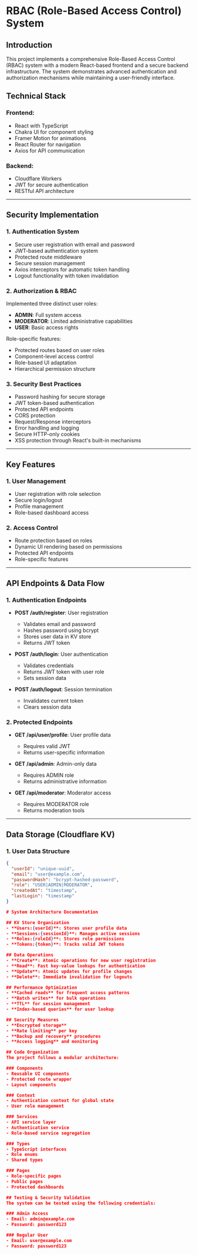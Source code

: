 # RBAC (Role-Based Access Control) System

## Introduction
This project implements a comprehensive Role-Based Access Control (RBAC) system with a modern React-based frontend and a secure backend infrastructure. The system demonstrates advanced authentication and authorization mechanisms while maintaining a user-friendly interface.

## Technical Stack

### Frontend:
- React with TypeScript
- Chakra UI for component styling
- Framer Motion for animations
- React Router for navigation
- Axios for API communication

### Backend:
- Cloudflare Workers
- JWT for secure authentication
- RESTful API architecture

---

## Security Implementation

### 1. Authentication System
- Secure user registration with email and password
- JWT-based authentication system
- Protected route middleware
- Secure session management
- Axios interceptors for automatic token handling
- Logout functionality with token invalidation

### 2. Authorization & RBAC
Implemented three distinct user roles:
- **ADMIN**: Full system access
- **MODERATOR**: Limited administrative capabilities
- **USER**: Basic access rights

Role-specific features:
- Protected routes based on user roles
- Component-level access control
- Role-based UI adaptation
- Hierarchical permission structure

### 3. Security Best Practices
- Password hashing for secure storage
- JWT token-based authentication
- Protected API endpoints
- CORS protection
- Request/Response interceptors
- Error handling and logging
- Secure HTTP-only cookies
- XSS protection through React's built-in mechanisms

---

## Key Features

### 1. User Management
- User registration with role selection
- Secure login/logout
- Profile management
- Role-based dashboard access

### 2. Access Control
- Route protection based on roles
- Dynamic UI rendering based on permissions
- Protected API endpoints
- Role-specific features

---

## API Endpoints & Data Flow

### 1. Authentication Endpoints
- **POST /auth/register**: User registration
  - Validates email and password
  - Hashes password using bcrypt
  - Stores user data in KV store
  - Returns JWT token

- **POST /auth/login**: User authentication
  - Validates credentials
  - Returns JWT token with user role
  - Sets session data

- **POST /auth/logout**: Session termination
  - Invalidates current token
  - Clears session data

### 2. Protected Endpoints
- **GET /api/user/profile**: User profile data
  - Requires valid JWT
  - Returns user-specific information

- **GET /api/admin**: Admin-only data
  - Requires ADMIN role
  - Returns administrative information

- **GET /api/moderator**: Moderator access
  - Requires MODERATOR role
  - Returns moderation tools

---

## Data Storage (Cloudflare KV)

### 1. User Data Structure
```json
{
  "userId": "unique-uuid",
  "email": "user@example.com",
  "passwordHash": "bcrypt-hashed-password",
  "role": "USER|ADMIN|MODERATOR",
  "createdAt": "timestamp",
  "lastLogin": "timestamp"
}

# System Architecture Documentation

## KV Store Organization
- **Users:{userId}**: Stores user profile data
- **Sessions:{sessionId}**: Manages active sessions
- **Roles:{roleId}**: Stores role permissions
- **Tokens:{token}**: Tracks valid JWT tokens

## Data Operations
- **Create**: Atomic operations for new user registration
- **Read**: Fast key-value lookups for authentication
- **Update**: Atomic updates for profile changes
- **Delete**: Immediate invalidation for logouts

## Performance Optimization
- **Cached reads** for frequent access patterns
- **Batch writes** for bulk operations
- **TTL** for session management
- **Index-based queries** for user lookup

## Security Measures
- **Encrypted storage**
- **Rate limiting** per key
- **Backup and recovery** procedures
- **Access logging** and monitoring

## Code Organization
The project follows a modular architecture:

### Components
- Reusable UI components
- Protected route wrapper
- Layout components

### Context
- Authentication context for global state
- User role management

### Services
- API service layer
- Authentication service
- Role-based service segregation

### Types
- TypeScript interfaces
- Role enums
- Shared types

### Pages
- Role-specific pages
- Public pages
- Protected dashboards

## Testing & Security Validation
The system can be tested using the following credentials:

### Admin Access
- Email: admin@example.com
- Password: password123

### Regular User
- Email: user@example.com
- Password: password123